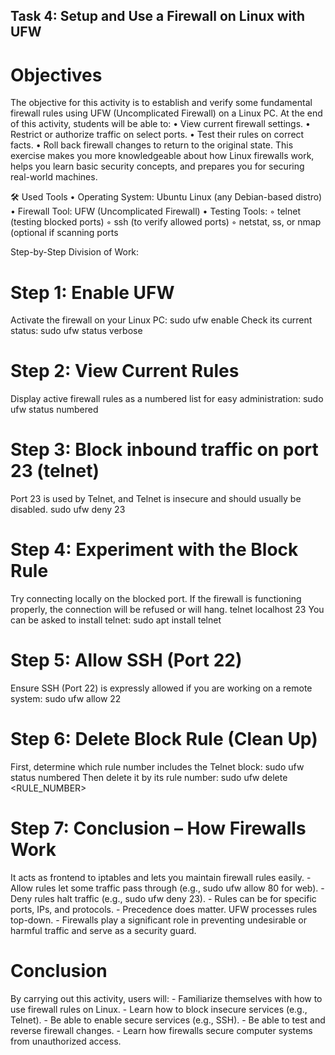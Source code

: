 ## Task 4: Setup and Use a Firewall on Linux with UFW
# Objectives
The objective for this activity is to establish and verify some fundamental firewall rules using UFW (Uncomplicated Firewall) on a Linux PC. At the end of this activity, students will be able to:
    • View current firewall settings.
    • Restrict or authorize traffic on select ports.
    • Test their rules on correct facts.
    • Roll back firewall changes to return to the original state.
This exercise makes you more knowledgeable about how Linux firewalls work, helps you learn basic security concepts, and prepares you for securing real-world machines.

🛠️ Used Tools
    • Operating System: Ubuntu Linux (any Debian-based distro)
    • Firewall Tool: UFW (Uncomplicated Firewall)
    • Testing Tools:
        ◦ telnet (testing blocked ports)
        ◦ ssh (to verify allowed ports)
        ◦ netstat, ss, or nmap (optional if scanning ports

Step-by-Step Division of Work:
# Step 1: Enable UFW
Activate the firewall on your Linux PC:
sudo ufw enable
Check its current status:
sudo ufw status verbose
# Step 2: View Current Rules
Display active firewall rules as a numbered list for easy administration:
sudo ufw status numbered
# Step 3: Block inbound traffic on port 23 (telnet)
Port 23 is used by Telnet, and Telnet is insecure and should usually be disabled.
sudo ufw deny 23
# Step 4: Experiment with the Block Rule
Try connecting locally on the blocked port. If the firewall is functioning properly, the connection will be refused or will hang.
telnet localhost 23
You can be asked to install telnet:
sudo apt install telnet
# Step 5: Allow SSH (Port 22)
Ensure SSH (Port 22) is expressly allowed if you are working on a remote system:
sudo ufw allow 22
# Step 6: Delete Block Rule (Clean Up)
First, determine which rule number includes the Telnet block:
sudo ufw status numbered
Then delete it by its rule number:
sudo ufw delete <RULE_NUMBER>
# Step 7: Conclusion – How Firewalls Work
It acts as frontend to iptables and lets you maintain firewall rules easily.
    - Allow rules let some traffic pass through (e.g., sudo ufw allow 80 for web).
    - Deny rules halt traffic (e.g., sudo ufw deny 23).
    - Rules can be for specific ports, IPs, and protocols.
    - Precedence does matter. UFW processes rules top-down.
    - Firewalls play a significant role in preventing undesirable or harmful traffic and serve as a security guard.
# Conclusion
By carrying out this activity, users will:
    - Familiarize themselves with how to use firewall rules on Linux.
    - Learn how to block insecure services (e.g., Telnet).
    - Be able to enable secure services (e.g., SSH).
    - Be able to test and reverse firewall changes.
    - Learn how firewalls secure computer systems from unauthorized access.

